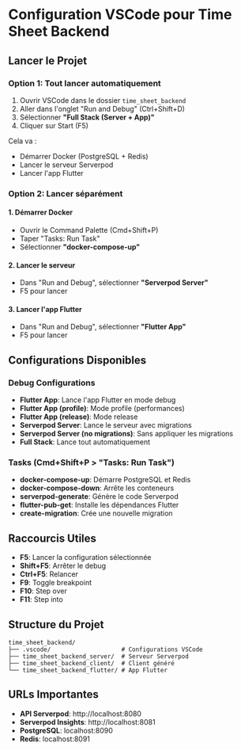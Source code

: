 # Configuration VSCode pour Time Sheet Backend

## Lancer le Projet

### Option 1: Tout lancer automatiquement
1. Ouvrir VSCode dans le dossier `time_sheet_backend`
2. Aller dans l'onglet "Run and Debug" (Ctrl+Shift+D)
3. Sélectionner **"Full Stack (Server + App)"**
4. Cliquer sur Start (F5)

Cela va :
- Démarrer Docker (PostgreSQL + Redis)
- Lancer le serveur Serverpod
- Lancer l'app Flutter

### Option 2: Lancer séparément

#### 1. Démarrer Docker
- Ouvrir le Command Palette (Cmd+Shift+P)
- Taper "Tasks: Run Task"
- Sélectionner **"docker-compose-up"**

#### 2. Lancer le serveur
- Dans "Run and Debug", sélectionner **"Serverpod Server"**
- F5 pour lancer

#### 3. Lancer l'app Flutter
- Dans "Run and Debug", sélectionner **"Flutter App"**
- F5 pour lancer

## Configurations Disponibles

### Debug Configurations
- **Flutter App**: Lance l'app Flutter en mode debug
- **Flutter App (profile)**: Mode profile (performances)
- **Flutter App (release)**: Mode release
- **Serverpod Server**: Lance le serveur avec migrations
- **Serverpod Server (no migrations)**: Sans appliquer les migrations
- **Full Stack**: Lance tout automatiquement

### Tasks (Cmd+Shift+P > "Tasks: Run Task")
- **docker-compose-up**: Démarre PostgreSQL et Redis
- **docker-compose-down**: Arrête les conteneurs
- **serverpod-generate**: Génère le code Serverpod
- **flutter-pub-get**: Installe les dépendances Flutter
- **create-migration**: Crée une nouvelle migration

## Raccourcis Utiles

- **F5**: Lancer la configuration sélectionnée
- **Shift+F5**: Arrêter le debug
- **Ctrl+F5**: Relancer
- **F9**: Toggle breakpoint
- **F10**: Step over
- **F11**: Step into

## Structure du Projet

```
time_sheet_backend/
├── .vscode/                    # Configurations VSCode
├── time_sheet_backend_server/  # Serveur Serverpod
├── time_sheet_backend_client/  # Client généré
└── time_sheet_backend_flutter/ # App Flutter
```

## URLs Importantes

- **API Serverpod**: http://localhost:8080
- **Serverpod Insights**: http://localhost:8081
- **PostgreSQL**: localhost:8090
- **Redis**: localhost:8091